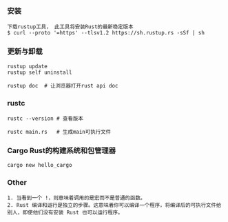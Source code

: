 ### 安装
    下载rustup工具， 此工具将安装Rust的最新稳定版本
    $ curl --proto '=https' --tlsv1.2 https://sh.rustup.rs -sSf | sh

### 更新与卸载
    rustup update
    rustup self uninstall
    
    rustup doc  # 让浏览器打开rust api doc

### rustc
    rustc --version # 查看版本
    
    rustc main.rs   # 生成main可执行文件

### Cargo   Rust的构建系统和包管理器
    cargo new hello_cargo
    
### Other

    1. 当看到一个 !，则意味着调用的是宏而不是普通的函数。
    2. Rust 编译和运行是独立的步骤。这意味着你可以编译一个程序，将编译后的可执行文件给别人，即使他们没有安装 Rust 也可以运行程序。